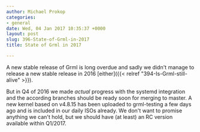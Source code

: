 ```yaml
---
author: Michael Prokop
categories:
- general
date: Wed, 04 Jan 2017 10:35:37 +0000
layout: post
slug: 396-State-of-Grml-in-2017
title: State of Grml in 2017

---
```

A new stable release of Grml is long overdue and sadly we didn't manage to release a new stable release in 2016 [either]({{< relref "394-Is-Grml-still-alive" >}}).

But in Q4 of 2016 we made *actual* progress with the systemd integration and the according branches should be ready soon for merging to master. A new kernel based on v4\.8\.15 has been uploaded to grml\-testing a few days ago and is included in our daily ISOs already.
We don't want to promise anything we can't hold, but we should have (at least) an RC version available within Q1/2017\.
